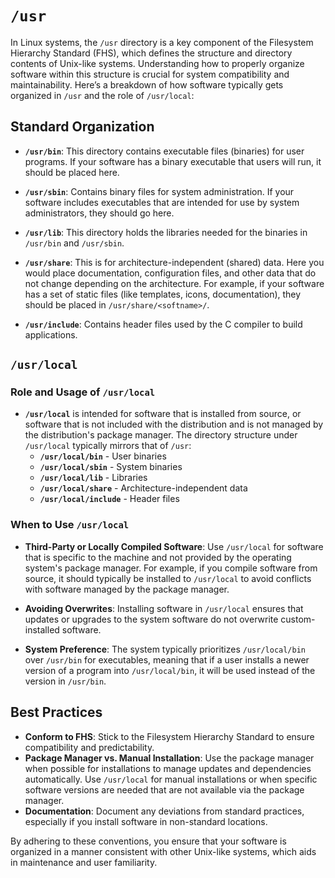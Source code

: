 # `/usr`

In Linux systems, the `/usr` directory is a key component of the Filesystem Hierarchy Standard (FHS), which defines the structure and directory contents of Unix-like systems. Understanding how to properly organize software within this structure is crucial for system compatibility and maintainability. Here’s a breakdown of how software typically gets organized in `/usr` and the role of `/usr/local`:

## Standard Organization

- **`/usr/bin`**: This directory contains executable files (binaries) for user programs. If your software has a binary executable that users will run, it should be placed here.

- **`/usr/sbin`**: Contains binary files for system administration. If your software includes executables that are intended for use by system administrators, they should go here.

- **`/usr/lib`**: This directory holds the libraries needed for the binaries in `/usr/bin` and `/usr/sbin`.

- **`/usr/share`**: This is for architecture-independent (shared) data. Here you would place documentation, configuration files, and other data that do not change depending on the architecture. For example, if your software has a set of static files (like templates, icons, documentation), they should be placed in `/usr/share/<softname>/`.

- **`/usr/include`**: Contains header files used by the C compiler to build applications.




## `/usr/local`


### Role and Usage of `/usr/local`

- **`/usr/local`** is intended for software that is installed from source, or software that is not included with the distribution and is not managed by the distribution's package manager. The directory structure under `/usr/local` typically mirrors that of `/usr`:
  - **`/usr/local/bin`** - User binaries
  - **`/usr/local/sbin`** - System binaries
  - **`/usr/local/lib`** - Libraries
  - **`/usr/local/share`** - Architecture-independent data
  - **`/usr/local/include`** - Header files

### When to Use `/usr/local`

- **Third-Party or Locally Compiled Software**: Use `/usr/local` for software that is specific to the machine and not provided by the operating system's package manager. For example, if you compile software from source, it should typically be installed to `/usr/local` to avoid conflicts with software managed by the package manager.

- **Avoiding Overwrites**: Installing software in `/usr/local` ensures that updates or upgrades to the system software do not overwrite custom-installed software.

- **System Preference**: The system typically prioritizes `/usr/local/bin` over `/usr/bin` for executables, meaning that if a user installs a newer version of a program into `/usr/local/bin`, it will be used instead of the version in `/usr/bin`.






## Best Practices

- **Conform to FHS**: Stick to the Filesystem Hierarchy Standard to ensure compatibility and predictability.
- **Package Manager vs. Manual Installation**: Use the package manager when possible for installations to manage updates and dependencies automatically. Use `/usr/local` for manual installations or when specific software versions are needed that are not available via the package manager.
- **Documentation**: Document any deviations from standard practices, especially if you install software in non-standard locations.

By adhering to these conventions, you ensure that your software is organized in a manner consistent with other Unix-like systems, which aids in maintenance and user familiarity.








